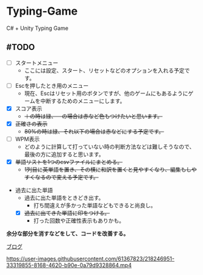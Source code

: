 # Typing-Game
 C# + Unity Typing Game

## #TODO

* [ ] スタートメニュー
  * ここには設定、スタート、リセットなどのオプションを入れる予定です。
* [ ] Escを押したとき用のメニュー
  * 現在、Escはリセット用のボタンですが、他のゲームにもあるようにゲームを中断するためのメニューにします。
* [x] スコア表示
  * ~~＋の時は緑、－の場合は赤など色もつけたいと思います。~~
* [x] ~~正確さの表示~~
  * ~~80%の時は緑、それ以下の場合は赤などにする予定です。~~
* [ ] WPM表示
  * どのように計算して打っていない時の判断方法などは難しそうなので、最後の方に追加すると思います。
* [x] ~~単語リストを1つのcsvファイルにまとめる。~~
  * ~~1列目に英単語を置き、その横に和訳を置くと見やすくなり、編集もしやすくなるので変える予定です。~~
* 過去に出た単語
  * 過去に出た単語をときどき出す。
    * 打ち間違えが多かった単語などもできると尚良し。
  * [x] ~~過去に出てきた単語に印をつける。~~
    * 打った回数や正確性表示もありかも。

**余分な部分を消すなどをして、コードを改善する。**

[ブログ](https://taroj1205.hatenablog.com/archive/category/%E3%82%BF%E3%82%A4%E3%83%94%E3%83%B3%E3%82%B0%E3%82%B2%E3%83%BC%E3%83%A0)

https://user-images.githubusercontent.com/61367823/218246951-33319855-8168-4620-b90e-0a79d9328864.mp4
